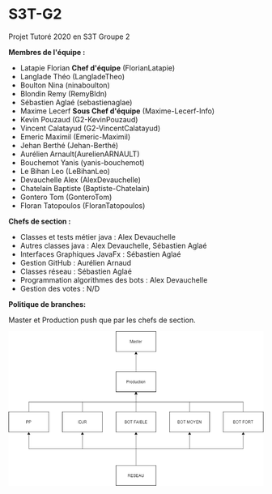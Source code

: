 # S3T-G2
Projet Tutoré 2020 en S3T Groupe 2 

**Membres de l'équipe :** 
- Latapie Florian **Chef d'équipe** (FlorianLatapie)
- Langlade Théo (LangladeTheo)
- Boulton Nina (ninaboulton)
- Blondin Remy (RemyBldn)
- Sébastien Aglaé (sebastienaglae)
- Maxime Lecerf  **Sous Chef d'équipe** (Maxime-Lecerf-Info)
- Kevin Pouzaud (G2-KevinPouzaud)
- Vincent Calatayud (G2-VincentCalatayud)
- Emeric Maximil (Emeric-Maximil)
- Jehan Berthé (Jehan-Berthé)
- Aurélien Arnault(AurelienARNAULT)
- Bouchemot Yanis (yanis-bouchemot)
- Le Bihan Leo (LeBihanLeo)
- Devauchelle Alex (AlexDevauchelle)
- Chatelain Baptiste (Baptiste-Chatelain)
- Gontero Tom (GonteroTom)
- Floran Tatopoulos (FloranTatopoulos)

**Chefs de section :**
- Classes et tests métier java : Alex Devauchelle
- Autres classes java : Alex Devauchelle, Sébastien Aglaé 
- Interfaces Graphiques JavaFx : Sébastien Aglaé  
- Gestion GitHub : Aurélien Arnaud 
- Classes réseau : Sébastien Aglaé 
- Programmation algorithmes des bots : Alex Devauchelle
- Gestion des votes : N/D
 
**Politique de branches:**
 
 Master et Production push que par les chefs de section.
 
![alt text1][logo]

[logo]: ./Branches.png "Branches"
